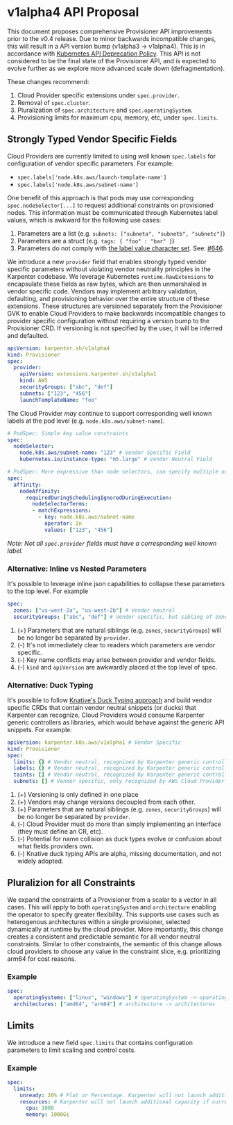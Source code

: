 # v1alpha4 API Proposal
This document proposes comprehensive Provisioner API improvements prior to the v0.4 release. Due to minor backwards incompatible changes, this will result in a API version bump (v1alpha3 -> v1alpha4). This is in accordance with [Kubernetes API Deprecation Policy](https://kubernetes.io/docs/reference/using-api/deprecation-policy/). This API is not considered to be the final state of the Provisioner API, and is expected to evolve further as we explore more advanced scale down (defragmentation).

These changes recommend:
1. Cloud Provider specific extensions under `spec.provider`.
2. Removal of `spec.cluster`.
3. Pluralization of `spec.architecture` and `spec.operatingSystem`.
4. Provisioning limits for maximum cpu, memory, etc, under `spec.limits`.

## Strongly Typed Vendor Specific Fields
Cloud Providers are currently limited to using well known `spec.labels` for configuration of vendor specific parameters. For example:
- `spec.labels['node.k8s.aws/launch-template-name']`
- `spec.labels['node.k8s.aws/subnet-name']`

One benefit of this approach is that pods may use corresponding `spec.nodeSelector[...]` to request additional constraints on provisioned nodes. This information must be communicated through Kubernetes label values, which is awkward for the following use cases:
1. Parameters are a list (e.g. `subnets: ["subneta", "subnetb", "subnetc"]`)
2. Parameters are a struct (e.g. `tags: { "foo" : "bar" }`)
3. Parameters do not comply with [the label value character set](https://kubernetes.io/docs/concepts/overview/working-with-objects/labels/#syntax-and-character-set). See: [#646](https://github.com/aws/karpenter/issues/646).

We introduce a new `provider` field that enables strongly typed vendor specific parameters without violating vendor neutrality principles in the Karpenter codebase. We leverage Kubernetes `runtime.RawExtensions` to encapsulate these fields as raw bytes, which are then unmarshaled in vendor specific code. Vendors may implement arbitrary validation, defaulting, and provisioning behavior over the entire structure of these extensions. These structures are versioned separately from the Provisioner GVK to enable Cloud Providers to make backwards incompatible changes to provider specific configuration without requiring a version bump to the Provisioner CRD. If versioning is not specified by the user, it will be inferred and defaulted.

```yaml
apiVersion: karpenter.sh/v1alpha4
kind: Provisioner
spec:
  provider:
    apiVersion: extensions.karpenter.sh/v1alpha1
    kind: AWS
    securityGroups: ["abc", "def"]
    subnets: ["123", "456"]
    launchTemplateName: "foo"
```

The Cloud Provider *may* continue to support corresponding well known labels at the pod level (e.g. `node.k8s.aws/subnet-name`).

```yaml
# PodSpec: Simple key value constraints
spec:
  nodeSelector:
    node.k8s.aws/subnet-name: "123" # Vendor Specific Field
    kubernetes.io/instance-type: "m5.large" # Vendor Neutral Field
```

```yaml
# PodSpec: More expressive than node selectors, can specify multiple or preferences
spec:
  affinity:
    nodeAffinity:
      requiredDuringSchedulingIgnoredDuringExecution:
        nodeSelectorTerms:
        - matchExpressions:
          - key: node.k8s.aws/subnet-name
            operator: In
            values: ["123", "456"]
```

*Note: Not all `spec.provider` fields must have a corresponding well known label.*

### Alternative: Inline vs Nested Parameters
It's possible to leverage inline json capabilities to collapse these parameters to the top level. For example
```yaml
spec:
  zones: ["us-west-2a", "us-west-2b"] # Vendor neutral
  securityGroups: ["abc", "def"] # Vendor specific, but sibling of zones
```

1. (+) Parameters that are natural siblings (e.g. `zones`, `securityGroups`) will be no longer be separated by `provider`.
2. (-) It's not immediately clear to readers which parameters are vendor specific.
3. (-) Key name conflicts may arise between provider and vendor fields.
4. (-) `kind` and `apiVersion` are awkwardly placed at the top level of spec.

### Alternative: Duck Typing

It's possible to follow [Knative's Duck Typing approach](https://www.youtube.com/watch?v=kldVg63Utuw) and build vendor specific CRDs that contain vendor neutral snippets (or ducks) that Karpenter can recognize. Cloud Providers would consume Karpenter generic controllers as libraries, which would behave against the generic API snippets. For example:

```yaml
apiVersion: karpenter.k8s.aws/v1alpha1 # Vendor Specific
kind: Provisioner
spec:
  limits: {} # Vendor neutral, recognized by Karpenter generic controllers
  labels: {} # Vendor neutral, recognized by Karpenter generic controllers
  taints: [] # Vendor neutral, recognized by Karpenter generic controllers
  subnets: [] # Vendor specific, only recognized by AWS Cloud Provider code
```

1. (+) Versioning is only defined in one place
2. (+) Vendors may change versions decoupled from each other.
3. (+) Parameters that are natural siblings (e.g. `zones`, `securityGroups`) will be no longer be separated by `provider`.
4. (-) Cloud Provider must do more than simply implementing an interface (they must define an CR, etc).
5. (-) Potential for name collision as duck types evolve or confusion about what fields providers own.
6. (-) Knative duck typing APIs are alpha, missing documentation, and not widely adopted.

## Pluralizion for all Constraints
We expand the constraints of a Provisioner from a scalar to a vector in all cases. This will apply to both `operatingSystem` and `architecture` enabling the operator to specify greater flexibility. This supports use cases such as heterogenous architectures within a single provisioner, selected dynamically at runtime by the cloud provider. More importantly, this change creates a consistent and predictable semantic for all vendor neutral constraints. Similar to other constraints, the semantic of this change allows cloud providers to choose any value in the constraint slice, e.g. prioritizing arm64 for cost reasons.
### Example
```yaml
spec:
  operatingSystems: ["linux", "windows"] # operatingSystem -> operatingSystems
  architectures: ["amd64", "arm64"] # architecture -> architectures
```

## Limits

We introduce a new field `spec.limits` that contains configuration parameters to limit scaling and control costs.

### Example
```yaml
spec:
  limits:
    unready: 20% # Flat or Percentage. Karpenter will not launch additional capacity if current unready nodes exceeds this value
    resources: # Karpenter will not launch additional capacity if current capacity exceeds this value
      cpu: 1000
      memory: 1000Gi
```
